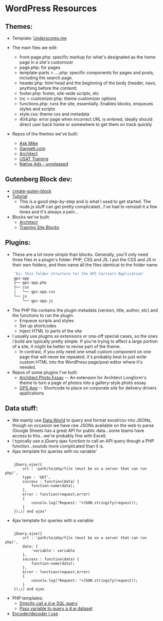 # WordPress Resources


## Themes:
* Template: [Underscores.me](https://underscores.me)
* The main files we edit:
    * front-page.php: specific markup for what's designated as the home page in a site's customizer
    * page.php: for pages
    * template-parts > ....php: specific components for pages and posts, including the search page.
    * header.php: html head and the beginning of the body (header, navs, anything before the content)
    * footer.php: footer, site-wide scripts, etc 
    * inc > customizer.php: theme customizer options
    * functions.php: runs the site, essentially. Enables blocks, enqueues styles and scripts
    * style.css: theme css and metadata
    * 404.php: error page when incorrect URL is entered, ideally should direct user back home or somewhere to get them on track quickly

* Repos of the themes we've built:
    * [Ask Mike](https://github.com/GannettDigital/ask-mike-theme)
    * [Gannett.com](https://github.com/ssmithgannett/corp-site)
    * [Architect](https://github.com/ssmithgannett/architect)
    * [USAT Training](https://github.com/ssmithgannett/training)
    * [Native Ads - unreleased](https://github.com/ssmithgannett/native)

## Gutenberg Block dev:
* [create-guten-block](https://github.com/ahmadawais/create-guten-block)
* [Tutorial](https://css-tricks.com/learning-gutenberg-3-primer-with-create-guten-block/)
    * This is a good step-by-step and is what I used to get started. The node.js stuff can get pretty complicated...I've had to reinstall it a few times and it's always a pain...
* Blocks we've built:
    * [Architect](https://github.com/ssmithgannett/architect-blocks)
    * [Training Site Blocks](https://github.com/ssmithgannett/training-site-blocks)

## Plugins:
* These are a lot more simple than blocks. Generally, you'll only need three files in a plugin's folder: PHP, CSS and JS. I put the CSS and JS in their own folders, and then name all the files identical to the folder name 
```sh
    'Ex: this folder structure for the GPS Carriers Application'
    gps-app
    ├── gps-app.php
    ├── css
    |   └── gps-app.css
    └── js
        └── gps-app.js
```
* The PHP file contains the plugin metadata (version, title, author, etc) and the functions to run the plugin.
    * Enqueue scripts and styles
    * Set up shortcodes
    * Inject HTML to parts of the site
* I usually use plugins as extensions or one-off special cases, so the ones I build are typically pretty simple. If you're trying to affect a large portion of a site, it might be better to revise part of the theme. 
    * In contrast, if you only need one small custom component on one page that will never be repeated, it's probably best to just write custom HTML into the WordPress page/post editor where it's needed.
* Repos of some plugins I've built:
    * [Architect Photo Essay](https://github.com/ssmithgannett/architect-photo-essay) -- An extension for Architect Longform's theme to turn a page of photos into a gallery-style photo essay
    * [GPS App](https://github.com/ssmithgannett/gps-app) -- Shortcode to place on corporate site for delivery drivers applications

## Data stuff:
* We mainly use [Data.World](https://data.world) to query and format excel/csv into JSONs, though on occasion we have raw JSONs available on the web to parse (Google Sheets has a great API for public data...some teams have access to this...we're probably fine with Excel)
* I typically use a jQuery ajax function to call an API query though a PHP function...sounds more complicated than it is. 
* Ajax template for queries with no variable'
```
    
    jQuery.ajax({
		url : 'path/to/php/file (must be on a server that can run php)',
		type : 'GET',
		success : function(data) {
			function-name(data);
		},
		error : function(request,error)
		{
			console.log("Request: "+JSON.stringify(request));
		}
	});// end ajax"
```
* Ajax template for queries with a variable:
```
    
    jQuery.ajax({
		url : 'path/to/php/file (must be on a server that can run php)',
		data: {
			'variable': variable
		},
		success : function(data) {
	    	function-name(data);
		},
		error : function(request,error)
		{
			console.log("Request: "+JSON.stringify(request));
		}
	});// end ajax
```
* PHP templates:
    * [Directly call a d.w SQL query](https://github.com/ssmithgannett/php-to-d.w-queries/blob/master/no-var.php)
    * [Pass variable to query a d.w dataset](https://github.com/ssmithgannett/php-to-d.w-queries/blob/master/variable.php)
* [Encoder/decoder I use](https://meyerweb.com/eric/tools/dencoder/)

